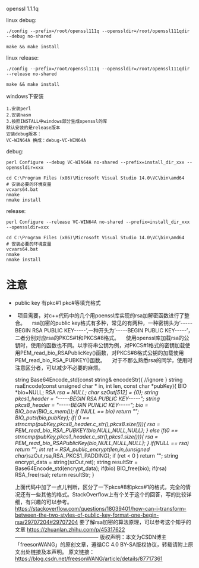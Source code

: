 openssl 1.1.1q

linux debug:

```shell
./config --prefix=/root/openssl111q --openssldir=/root/openssl111qdir --debug no-shared

make && make install
```

linux release:

```
./config --prefix=/root/openssl111q --openssldir=/root/openssl111qdir --release no-shared

make && make install
```



windows下安装

```
1.安装perl
2.安装nasm
3.按照INSTALL中windows部分生成openssl的库
默认安装的是release版本
安装debug版本：
VC-WIN64A 换成：debug-VC-WIN64A
```

debug:

```
perl Configure --debug VC-WIN64A no-shared --prefix=install_dir_xxx --openssldir=xxx 

cd C:\Program Files (x86)\Microsoft Visual Studio 14.0\VC\bin\amd64
# 安装必要的环境变量
vcvars64.bat 
nmake
nmake install
```

release:

```
perl Configure --release VC-WIN64A no-shared --prefix=install_dir_xxx --openssldir=xxx 

cd C:\Program Files (x86)\Microsoft Visual Studio 14.0\VC\bin\amd64
# 安装必要的环境变量
vcvars64.bat 
nmake
nmake install
```



# 注意

* public key 有pkc#1 pkc#等填充格式

*  项目需要，对c++代码中的几个用poenssl库实现的rsa加解密函数进行了整合。
    rsa加密的public key格式有多种，常见的有两种，一种密钥头为‘-----BEGIN RSA PUBLIC KEY-----’,一种开头为‘-----BEGIN PUBLIC KEY-----’，二者分别对应rsa的PKCS#1和PKCS#8格式。
    使用openssl库加载rsa的公钥时，使用的函数也不同。以字符串公钥为例，对PKCS#1格式的密钥加载使用PEM_read_bio_RSAPublicKey()函数，对PKCS#8格式公钥的加载使用PEM_read_bio_RSA_PUBKEY()函数。
    对于不那么熟悉rsa的同学，使用时注意区分者，可以减少不必要的麻烦。

  string Base64Encode_std(const string& encodeStr){
  //ignore
  }
  string rsaEncode(const unsigned char * in, int len, const char *pubKey){
  	BIO *bio=NULL;
  	RSA *rsa = NULL;
  	char szOut[512] = {0};
  	string pkcs1_header = "-----BEGIN RSA PUBLIC KEY-----";
  	string pkcs8_header = "-----BEGIN PUNLIC KEY-----";
  	bio = BIO_bew(BIO_s_mem());
  	if (NULL == bio) return "";
  	BIO_puts(bio,pubKey);
  	if( 0 == strncmp(pubKey,pkcs8_header.c_str(),pkcs8.size())){
  		rsa = PEM_read_bio_RSA_PUBKEY(bio,NULL,NULL,NULL);
  	}
  	else if(0 == strncmp(pubKey,pkcs1_header.c_str(),pkcs1.size())){
  		rsa = PEM_read_bio_RSAPublicKey(bio,NULL,NULL,NULL);
  	}
  	if(NULL == rsa) return "";
  	int ret = RSA_public_encrypt(len,in,(unsigned char*)szOut,rsa,RSA_PKCS1_PADDING);
  	if (ret < 0 ) return "";
  	string encrypt_data = string(szOut,ret);
  	string resultStr = Base64Encode_std(encrypt_data);
  	if(bio) BIO_free(bio);
  	if(rsa) RSA_free(rsa);
  	return resultStr;
  }

  上面代码中加了一点儿判断，区分了一下pkcs#8和pkcs#1的格式，完全的情况还有一些其他的格式。StackOverflow上有个关于这个的回答，写的比较详细，有兴趣的可以参考。
  https://stackoverflow.com/questions/18039401/how-can-i-transform-between-the-two-styles-of-public-key-format-one-begin-rsa/29707204#29707204
  要了解rsa加密的算法原理，可以参考这个知乎的文章
  https://zhuanlan.zhihu.com/p/45317622
  ————————————————
  版权声明：本文为CSDN博主「freesonWANG」的原创文章，遵循CC 4.0 BY-SA版权协议，转载请附上原文出处链接及本声明。
  原文链接：https://blog.csdn.net/freesonWANG/article/details/87717361